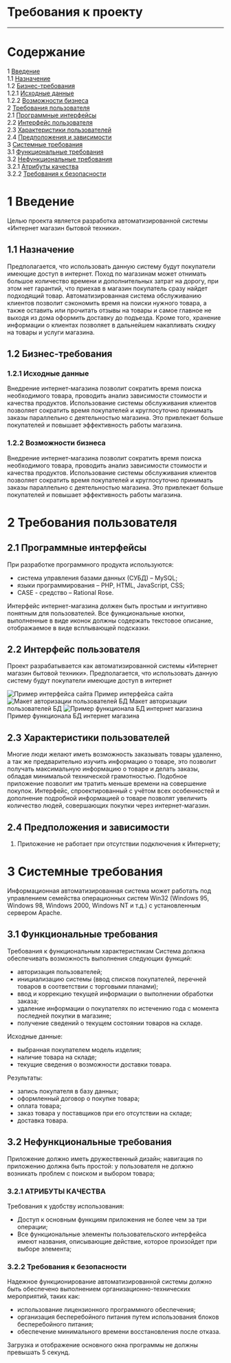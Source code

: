 # Требования к проекту
---

# Содержание
1 [Введение](#intro)  
1.1 [Назначение](#appointment)  
1.2 [Бизнес-требования](#business_requirements)  
1.2.1 [Исходные данные](#initial_data)  
1.2.2 [Возможности бизнеса](#business_opportunities)  
2 [Требования пользователя](#user_requirements)  
2.1 [Программные интерфейсы](#software_interfaces)  
2.2 [Интерфейс пользователя](#user_interface)  
2.3 [Характеристики пользователей](#user_specifications)  
2.4 [Предположения и зависимости](#assumptions_and_dependencies)  
3 [Системные требования](#system_requirements)  
3.1 [Функциональные требования](#functional_requirements)  
3.2 [Нефункциональные требования](#non-functional_requirements)  
3.2.1 [Атрибуты качества](#quality_attributes)  
3.2.2 [Требования к безопасности](#security_requirements)  

<a name="intro"/>

# 1 Введение

Целью проекта является разработка автоматизированной системы «Интернет магазин бытовой техники».

<a name="appointment"/>

## 1.1 Назначение

Предполагается, что использовать данную систему будут покупатели имеющие доступ в интернет.
Поход по магазинам может отнимать большое количество времени и дополнительных затрат на дорогу, при этом нет гарантий, что приехав в магазин покупатель сразу найдет подходящий товар.
Автоматизированная система обслуживанию клиентов позволит сэкономить время на поиски нужного товара, а также оставить или прочитать отзывы на товары и самое главное не выходя из дома оформить доставку до подъезда.
Кроме того, хранение информации о клиентах позволяет в дальнейшем накапливать скидку на товары и услуги магазина.

<a name="business_requirements"/>

## 1.2 Бизнес-требования

<a name="initial_data"/>

### 1.2.1 Исходные данные
Внедрение интернет-магазина позволит сократить время поиска необходимого товара, проводить анализ зависимости стоимости и качества продуктов. Использование системы обслуживания клиентов позволяет сократить время покупателей и круглосуточно принимать заказы параллельно с деятельностью магазина. Это привлекает больше покупателей и повышает эффективность работы магазина.

<a name="business_opportunities"/>

### 1.2.2 Возможности бизнеса
Внедрение интернет-магазина позволит сократить время поиска необходимого товара, проводить анализ зависимости стоимости и качества продуктов. Использование системы обслуживания клиентов позволяет сократить время покупателей и круглосуточно принимать заказы параллельно с деятельностью магазина. Это привлекает больше покупателей и повышает эффективность работы магазина.

<a name="user_requirements"/>

# 2 Требования пользователя

<a name="software_interfaces"/>

## 2.1 Программные интерфейсы
При разработке программного продукта используются:
- система управления базами данных (СУБД) – MySQL;
- языки программирования – PHP, HTML, JavaScript, CSS;
- CASE - средство – Rational Rose.

Интерфейс интернет-магазина должен быть простым и интуитивно понятным для пользователей. Все функциональные кнопки, выполненные в виде иконок должны содержать текстовое описание, отображаемое в виде всплывающей подсказки.

<a name="user_interface"/>

## 2.2 Интерфейс пользователя
Проект разрабатывается как автоматизированной системы «Интернет магазин бытовой техники». Предполагается, что использовать данную систему будут покупатели имеющие доступ в интернет 
 
![Пример интерфейса сайта](/Documents/img/1.jpg)
Пример интерфейса сайта
![Макет авторизации пользователей БД](Documents/img/2.jpg)
Макет авторизации пользователей БД
![Пример функционала БД интернет магазина](Documents/img/3.jpg) 
Пример функционала БД интернет магазина
<a name="user_specifications"/>

## 2.3 Характеристики пользователей
Многие люди желают иметь возможность заказывать товары удаленно, а так же предварительно изучить информацию о товаре, это позволит получать максимальную информацию о товаре и делать заказы, обладая минимальой технической грамотностью. Подобное приложение позволит им тратить меньше времени на совершение покупок. Интерфейс, спроектированный с учётом всех особенностей и дополнение подробной информацией о товаре позволят увеличить количество людей, совершающих покупки через интернет-магазин.

<a name="assumptions_and_dependencies"/>

## 2.4 Предположения и зависимости
1.	Приложение не работает при отсутствии подключения к Интернету;

<a name="system_requirements"/>

# 3 Системные требования
Информационная автоматизированная система может работать под управлением семейства операционных систем Win32 (Windows 95, Windows 98, Windows 2000, Windows NT и т.д.) с установленным сервером Apache.

<a name="functional_requirements"/>

## 3.1 Функциональные требования
Требования к функциональным характеристикам
Система должна обеспечивать возможность выполнения следующих функций:
- авторизация пользователей;
- инициализацию системы (ввод списков покупателей, перечней товаров в соответствии с торговыми планами);
- ввод и коррекцию текущей информации о выполнении обработки заказа;
- удаление информации о покупателях по истечению года с момента последней покупки в магазине;
- получение сведений о текущем состоянии товаров на складе.

 Исходные данные:
- выбранная покупателем модель изделия;
- наличие товара на складе;
- текущие сведения о возможности доставки товара.

Результаты:
- запись покупателя в базу данных;
- оформленный договор о покупке товара;
- оплата товара;
- заказ товара у поставщиков при его отсутствии на складе;
- доставка товара.

<a name="non-functional_requirements"/>

## 3.2 Нефункциональные требования
Приложение должно иметь дружественный дизайн;
навигация по приложению должна быть простой: у пользователя не должно возникать проблем с поиском и выбором товара;

<a name="quality_attributes"/>

### 3.2.1 АТРИБУТЫ КАЧЕСТВА
Требования к удобству использования:
- Доступ к основным функциям приложения не более чем за три операции;
- Все функциональные элементы пользовательского интерфейса имеют названия, описывающие действие, которое произойдет при выборе элемента;

<a name="security_requirements"/>

### 3.2.2 Требования к безопасности
Надежное функционирование автоматизированной системы должно быть обеспечено выполнением организационно-технических мероприятий, таких как:
- использование лицензионного программного обеспечения;
- организация бесперебойного питания путем использования блоков бесперебойного питания;
- обеспечение минимального времени восстановления после отказа.

Загрузка и отображение основного окна программы не должны превышать 5 секунд.
